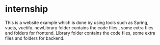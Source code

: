 # internship
This is a website example which is done by using tools such as Spring, vuejs, vuetify. 
newLibrary folder contains the code files , some extra files and folders for frontend.
Library folder contains the code files, some extra files and folders for backend.
